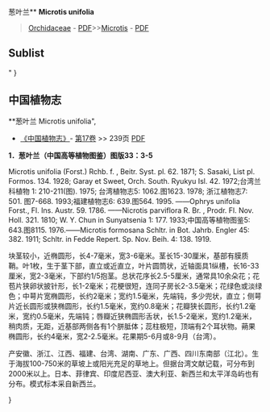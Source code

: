 葱叶兰** **Microtis unifolia**

> [Orchidaceae](http://www.iplant.cn/info/Orchidaceae?t=foc) - [PDF](http://www.iplant.cn/foc/pdf/Orchidaceae.pdf)>>[Microtis](http://www.iplant.cn/info/Microtis?t=foc) - [PDF](http://www.iplant.cn/foc/pdf/Microtis.pdf)

## Sublist
"
}
## 中国植物志

**葱叶兰 Microtis unifolia",

* [《中国植物志》](http://www.iplant.cn/frps)- [第17卷](http://www.iplant.cn/frps/vol/17) >> 239页 [PDF](http://www.iplant.cn/frps/pdf/17/239.pdf)

**1．葱叶兰（中国高等植物图鉴）图版33：3-5**

Microtis unifolia (Forst.) Rchb. f. , Beitr. Syst. pl. 62. 1871; S. Sasaki, List pl. Formos. 134. 1928; Garay et Sweet, Orch. South. Ryukyu Isl. 42. 1972;台湾兰科植物 1: 210-211(图). 1975; 台湾植物志5: 1062.图1623. 1978; 浙江植物志7: 501. 图7-668. 1993;福建植物志6: 639.图564. 1995. ——Ophrys unifolia Forst., Fl. Ins. Austr. 59. 1786. ——Nicrotis parviflora R. Br. , Prodr. Fl. Nov. Holl. 321. 1810; W. Y. Chun in Sunyatsenia 1: 177. 1933;中国高等植物图鉴5: 643.图8115. 1976.——Microtis formosana Schltr. in Bot. Jahrb. Engler 45: 382. 1911; Schltr. in Fedde Repert. Sp. Nov. Beih. 4: 138. 1919.

块茎较小，近椭圆形，长4-7毫米，宽3-6毫米。茎长15-30厘米，基部有膜质鞘。叶1枚，生于茎下部，直立或近直立，叶片圆筒状，近轴面具1纵槽，长16-33厘米，宽2-3毫米，下部约1/5抱茎。总状花序长2.5-5厘米，通常具10余朵花；花苞片狭卵状披针形，长1-2毫米；花梗很短，连同子房长2-3.5毫米；花绿色或淡绿色；中萼片宽椭圆形，长约2毫米；宽约1.5毫米，先端钝，多少兜状，直立；侧萼片近长圆形或狭椭圆形，长约1.5毫米，宽约0.8毫米；花瓣狭长圆形，长约1.2毫米，宽约0.5毫米，先端钝；唇瓣近狭椭圆形舌状，长1.5-2毫米，宽约1.2毫米，稍肉质，无距，近基部两侧各有1个胼胝体；蕊柱极短，顶端有2个耳状物。蒴果椭圆形，长约4毫米，宽2-2.5毫米。花果期5-6月或8-9月（台湾）。

产安徽、浙江、江西、福建、台湾、湖南、广东、广西、四川东南部（江北）。生于海拔100-750米的草坡上或阳光充足的草地上。但据台湾文献记载，可分布到2000米以上。日本、菲律宾、印度尼西亚、澳大利亚、新西兰和太平洋岛屿也有分布。模式标本采自新西兰。

}